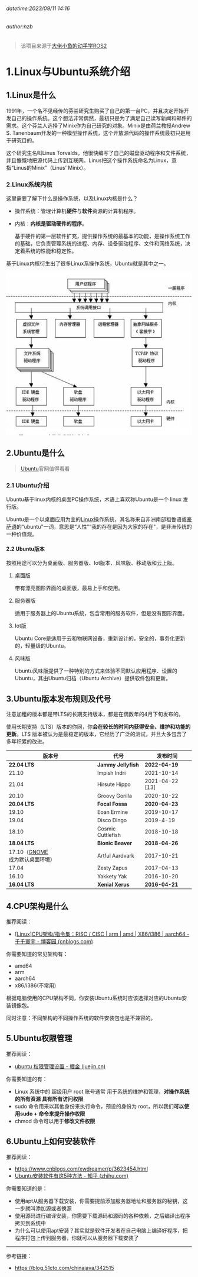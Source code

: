 ###### datetime:2023/09/11 14:16

###### author:nzb

> 该项目来源于[大佬小鱼的动手学ROS2](https://fishros.com/d2lros2)

# 1.Linux与Ubuntu系统介绍

## 1.Linux是什么

1991年，一个名不见经传的芬兰研究生购买了自己的第一台PC，并且决定开始开发自己的操作系统。这个想法非常偶然，最初只是为了满足自己读写新闻和邮件的需求。这个芬兰人选择了Minix作为自己研究的对象。Minix是由荷兰教授Andrew S.
Tanenbaum开发的一种模型操作系统，这个开放源代码的操作系统最初只是用于研究目的。

这个研究生名叫Linus Torvalds，他很快编写了自己的磁盘驱动程序和文件系统，并且慷慨地把源代码上传到互联网。Linus把这个操作系统命名为Linux，意指“Linus的Minix”（Linus’ Minix）。

### 2.Linux系统内核

这里需要了解下什么是操作系统，以及Linux内核是什么？

- 操作系统：管理计算机**硬件**与**软件**资源的计算机程序。

- 内核：**内核是驱动硬件的程序**。

  基于硬件的第一层软件扩充，提供操作系统的最基本的功能，是操作系统工作的基础，它负责管理系统的进程、内存、设备驱动程序、文件和网络系统，决定着系统的性能和稳定性。

基于Linux内核衍生出了很多Linux系操作系统，Ubuntu就是其中之一。

![img](imgs/format,png.png)

## 2.Ubuntu是什么

> [Ubuntu](https://cn.ubuntu.com/)官网值得看看

### 2.1 Ubuntu介绍

Ubuntu基于linux内核的桌面PC操作系统，术语上喜欢称Ubuntu是一个 linux 发行版。

Ubuntu是一个以桌面应用为主的[Linux](https://baike.baidu.com/item/Linux/27050)操作系统，其名称来自非洲南部祖鲁语或[豪萨语](https://baike.baidu.com/item/豪萨语/2002173)的“ubuntu"一词，意思是“人性”“我的存在是因为大家的存在"，是非洲传统的一种价值观。

#### 2.2 Ubuntu版本

按照用途可以分为桌面版、服务器版、Iot版本、风味版、移动版和云上版。

1. 桌面版

   带有漂亮图形界面的桌面版，最易上手和使用。

2. 服务器版

   适用于服务器上的Ubuntu系统，包含常用的服务软件，但是没有图形界面。

3. Iot版

   Ubuntu Core是适用于云和物联网设备，重新设计的，安全的，事务化更新的，轻量级的Ubuntu。

4. 风味版

   Ubuntu风味版提供了一种特别的方式来体验不同默认应用程序、设置的Ubuntu，其由Ubuntu归档（Ubuntu Archive）提供软件包和更新。

## 3.Ubuntu版本发布规则及代号

注意加粗的版本都是带LTS的长期支持版本，都是在偶数年的4月下旬发布的。

使用长期支持（LTS）版本的你同，你**会在较长的时间内获得安全、维护和功能的更新**。LTS 版本被认为是最稳定的版本，它经历了广泛的测试，并且大多包含了多年积累的改进。

| 版本号                                                       | 代号                | 发布时间        |
| ------------------------------------------------------------ | ------------------- | --------------- |
| **22.04 LTS**                                                | **Jammy Jellyfish** | **2022-04-19**  |
| 21.10                                                        | Impish Indri        | 2021-10-14      |
| 21.04                                                        | Hirsute Hippo       | 2021-04-22 [13] |
| 20.10                                                        | Groovy Gorilla      | 2020-10-22      |
| **20.04 LTS**                                                | **Focal Fossa**     | **2020-04-23**  |
| 19.10                                                        | Eoan Ermine         | 2019-10-17      |
| 19.04                                                        | Disco Dingo         | 2019-4-19       |
| 18.10                                                        | Cosmic Cuttlefish   | 2018-10-18      |
| **18.04 LTS**                                                | **Bionic Beaver**   | **2018-04-26**  |
| 17.10（[GNOME](https://baike.baidu.com/item/GNOME/5105879)成为默认桌面环境） | Artful Aardvark     | 2017-10-21      |
| 17.04                                                        | Zesty Zapus         | 2017-04-13      |
| 16.10                                                        | Yakkety Yak         | 2016-10-20      |
| **16.04 LTS**                                                | **Xenial Xerus**    | **2016-04-21**  |

## 4.CPU架构是什么

推荐阅读：

- [[Linux\]CPU架构/指令集：RISC / CISC | arm | amd | X86/i386 | aarch64 - 千千寰宇 - 博客园 (cnblogs.com)](https://www.cnblogs.com/johnnyzen/p/13224632.html)

你需要知道的常见架构有：

- amd64
- arm
- aarch64
- x86/i386(不常用)

根据电脑使用的CPU架构不同，你安装Ubuntu系统时应该选择对应的Ubuntu安装镜像包。

同时注意：不同架构的不同操作系统的软件安装包也是不兼容的。

## 5.Ubuntu权限管理

推荐阅读：

- [ubuntu 权限管理设置 - 掘金 (juejin.cn)](https://juejin.cn/post/6995788320169017375)

你需要知道的有：

- Linux 系统中的 超级用户 root 账号通常 用于系统的维护和管理，**对操作系统的所有资源 具有所有访问权限**
- sudo 命令用来以其他身份来执行命令，预设的身份为 root，所以我们**可以使用sudo + 命令来提升操作权限**
- chmod 命令可以用于**修改文件权限**

## 6.**Ubuntu上如何安装软件**

推荐阅读：

- https://www.cnblogs.com/xwdreamer/p/3623454.html
- [Ubuntu安装软件有这5种方法 - 知乎 (zhihu.com)](https://zhuanlan.zhihu.com/p/270908077)

你需要知道的是：

- 使用apt从服务器下载安装，你需要提前添加服务器地址和服务器的秘钥，这一步就叫添加源或者换源
- 使用源码进行编译安装，你需要下载源码和源码的各种依赖，之后编译出程序拷贝到系统中
- 为什么可以使用apt安装？其实就是软件开发者在自己电脑上编译好程序，把程序打包上传到服务器，你就可以从服务器下载安装了

--------------

参考链接：

- https://blog.51cto.com/chinajava/342515

